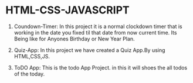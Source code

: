 # HTML-CSS-JAVASCRIPT

1. Coundown-Timer:
    In this project it is a normal clockdown timer that is working in the date you fixed til that date from now current time. Its Being like for Anyones Birthday or New Year Plan.

2. Quiz-App:
   In this project we have created a Quiz App.By using HTML,CSS,JS.
   

3. ToDO App:
   This is the todo App Project. in this it will shoes the all todos of the today.